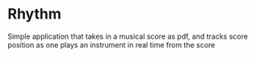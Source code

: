 # Rhythm
Simple application that takes in a musical score as pdf, and tracks score position as one plays an instrument in real time from the score
